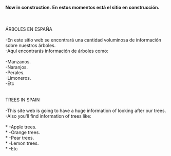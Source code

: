 **Now in construction.**
**En estos momentos está el sitio en construcción.**
<br />
<br />
<br />
<br />
ÁRBOLES EN ESPAÑA
<br />
<br />-En este sitio web se encontrará una cantidad voluminosa de información sobre nuestros árboles.
<br />    -Aquí encontrarás información de árboles como:
<br />
<br />        -Manzanos.
<br />        -Naranjos.
<br />        -Perales.
<br />        -Limoneros.
<br />        -Etc
<br />
<br />
<br />
TREES IN SPAIN
<br />
<br />-This site web is going to have a huge information of looking after our trees.
<br />    -Also you'll find information of trees like:
<br />
<br />        * -Apple trees.
<br />        * -Orange trees.
<br />        * -Pear trees.
<br />        * -Lemon trees.
<br />        * -Etc

